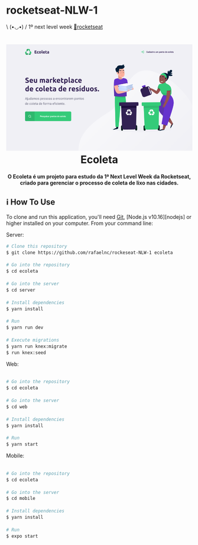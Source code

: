 # rocketseat-NLW-1
\ (•◡•) / 1º next level week <a href="https://rocketseat.com.br/" target="_blank">:rocket:rocketseat</a> 

<h1 align="center">
    <img alt="ecoleta" src="./.github/ecoleta.png" />
    <br>
    Ecoleta
</h1>

<h4 align="center">
  O Ecoleta é um projeto para estudo da 1ª Next Level Week da Rocketseat, criado para gerenciar o processo de coleta de lixo nas cidades.</h4>
    
  ## :information_source: How To Use

To clone and run this application, you'll need [Git](https://git-scm.com), [Node.js v10.16][nodejs] or higher installed on your computer. From your command line:

Server:
```bash
# Clone this repository
$ git clone https://github.com/rafaelnc/rockeseat-NLW-1 ecoleta

# Go into the repository
$ cd ecoleta

# Go into the server
$ cd server

# Install dependencies
$ yarn install

# Run 
$ yarn run dev

# Execute migrations
$ yarn run knex:migrate
$ run knex:seed

```

Web:
```bash

# Go into the repository
$ cd ecoleta

# Go into the server
$ cd web

# Install dependencies
$ yarn install

# Run 
$ yarn start

```

Mobile:
```bash

# Go into the repository
$ cd ecoleta

# Go into the server
$ cd mobile

# Install dependencies
$ yarn install

# Run 
$ expo start

```
